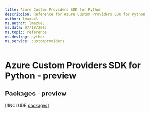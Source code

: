 ```yaml
---
title: Azure Custom Providers SDK for Python
description: Reference for Azure Custom Providers SDK for Python
author: lmazuel
ms.author: lmazuel
ms.data: 07/18/2023
ms.topic: reference
ms.devlang: python
ms.service: customproviders
---
```

# Azure Custom Providers SDK for Python - preview
## Packages - preview
[!INCLUDE [packages](custom-providers-index.md)]